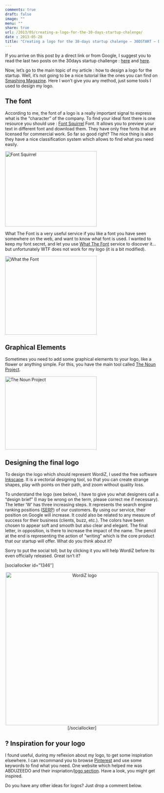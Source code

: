 ```yaml
---
comments: true
draft: false
image: ""
menu: ""
share: true
url: /2013/05/creating-a-logo-for-the-30-days-startup-chalenge/
date : 2013-05-28
title: "Creating a logo for the 30-days startup chalenge – 30DSTART – Day 7"
---
```





If you arrive on this post by a direct link or from Google, I suggest you to read the last two posts on the 30days startup challenge : <a title="30 Days Startup Challenge" href="http://localhost/oldblog/2013/05/the-30-days-startup-challenge/" target="_blank">here</a> and <a title="How to find a name for a startup" href="http://localhost/oldblog/2013/05/30dstart-day-4-startup-name/" target="_blank">here</a>.

Now, let&#8217;s go to the main topic of my article : how to design a logo for the startup. Well, it&#8217;s not going to be a nice tutorial like the ones you can find on <a title="Smashing Mad - Webdesign" href="http://www.smashingmagazine.com" target="_blank">Smashing Magazine</a>. Here I won&#8217;t give you any method, just some tools I used to design my logo.

## The font

According to me, the font of a logo is a really important signal to express what is the &#8220;character&#8221; of the company. To find your ideal font there is one resource you should use : <a title="Fonts Squirrel" href="http://www.fontsquirrel.com/" target="_blank">Font Squirrel</a> Font. It allows you to preview your text in different font and download them. They have only free fonts that are licensed for commercial work. So far so good right? The nice thing is also they have a nice classification system which allows to find what you need easily.

[<img class="aligncenter size-medium wp-image-1342" alt="Font Squirrel" src="/images/posts/oldwordpress/uploads/2013/05/font_squirrel-300x246.png" width="300" height="246" />][1]

What The Font is a very useful service if you like a font you have seen somewhere on the web, and want to know what font is used. I wanted to keep my font secret, and let you use <a title="What The Font" href="http://www.myfonts.com/WhatTheFont/" target="_blank">What The Font</a> service to discover it&#8230; but unfortunately WTF does not work for my logo (it is a bit modified).

[<img class="aligncenter size-medium wp-image-1343" alt="What the Font" src="/images/posts/oldwordpress/uploads/2013/05/what_the_font-300x257.png" width="300" height="257" />][2]

## Graphical Elements

Sometimes you need to add some graphical elements to your logo, like a flower or anything simple. For this, you have the main tool called <a title="The Noun Project" href="http://thenounproject.com/" target="_blank">The Noun Project</a>.

[<img class="aligncenter size-medium wp-image-1341" alt="The Noun Project" src="/images/posts/oldwordpress/uploads/2013/05/the_noun_project-300x239.png" width="300" height="239" />][3]

## Designing the final logo

To design the logo which should represent WordiZ, I used the free software <a title="Inkscape" href="http://inkscape.org/" target="_blank">Inkscape</a>. It is a vectorial designing tool, so that you can create strange shapes, play with points on their path, and zoom without quality loss.

To understand the logo (see below), I have to give you what designers call a &#8220;design brief&#8221; (I may be wrong on the term, please correct me if necessary). The letter &#8216;W&#8217; has three increasing steps. It represents the search engine ranking positions (<a title="serp" href="http://en.wikipedia.org/wiki/Search_engine_results_page" target="_blank">SERP</a>) of our customers. By using our service, their position on Google will increase. It could also be related to any measure of success for their business (clients, buzz, etc.). The colors have been chosen to appear soft and smooth but also clear and elegant. The final letter, in opposition, is there to increase the impact of the name. The pencil at the end is representing the action of &#8220;writing&#8221; which is the core product that our startup will offer. What do you think about it?

Sorry to put the social toll; but by clicking it you will help WordiZ before its even officially released. Great isn&#8217;t it?

[sociallocker id=&#8221;1346&#8243;]

<p style="text-align: center;">
  <a href="/images/posts/oldwordpress/uploads/2013/05/wordiz_logo_600px.png"><img class="aligncenter  wp-image-1344" alt="WordiZ logo" src="/images/posts/oldwordpress/uploads/2013/05/wordiz_logo_600px.png" width="500" /></a>[/sociallocker]
</p>

## ? Inspiration for your logo

I found useful, during my reflexion about my logo, to get some inspiration elsewhere. I can recommand you to browse <a title="Pinterest" href="http://pinterest.com/" target="_blank">Pinterest</a> and use some keywords to find what you need. One website which helped me was ABDUZEEDO and their inspriation/<a title="Abduzeedo" href="http://abduzeedo.com/tags/logo" target="_blank">logo section</a>. Have a look, you might get inspired.

Do you have any other ideas for logos? Just drop a comment below.

 [1]: http://www.fontsquirrel.com/
 [2]: http://www.myfonts.com/WhatTheFont/
 [3]: http://thenounproject.com/